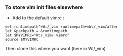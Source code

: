 ### To store vim init files elsewhere 
- Add to the default vimrc :
```
set runtimepath^=W:/_vim runtimepath+=W:/_vim/after  
let &packpath = &runtimepath  
let $MYVIMRC="W:/_vim/.vimrc"
source $MYVIMRC  
```

Then clone this where you want (here in W:/\_vim)
 
